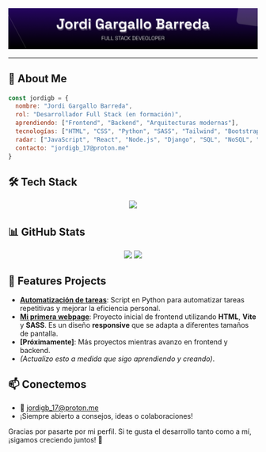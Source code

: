 <div align="center">
  <img src="https://github.com/jordigb17/jordigb17/blob/f2f649d4236ac4a4e60ecd836c9db68c8f31c5db/banner.png" alt="Banner de Jordi Gargallo" width="1000"/>
</div>

---

## 📌 About Me

```js
const jordigb = {
  nombre: "Jordi Gargallo Barreda",
  rol: "Desarrollador Full Stack (en formación)",
  aprendiendo: ["Frontend", "Backend", "Arquitecturas modernas"],
  tecnologías: ["HTML", "CSS", "Python", "SASS", "Tailwind", "Bootstrap"],
  radar: ["JavaScript", "React", "Node.js", "Django", "SQL", "NoSQL", "Flask"],
  contacto: "jordigb_17@proton.me"
}
```

## 🛠️ Tech Stack
<p align="center">
  <img src="https://skillicons.dev/icons?i=html,css,sass,js,ts,react,nodejs,python,linux,bash,tailwind," />
</p>

## 📊 GitHub Stats

<p align="center">
  <img src="https://github-readme-stats.vercel.app/api?username=jordigb17&show_icons=true&theme=tokyonight&count_private=true" height="150"/>
  <img src="https://github-readme-stats.vercel.app/api/top-langs/?username=jordigb17&layout=compact&theme=tokyonight" height="150"/>
</p>


## 🌟 Features Projects
- **[Automatización de tareas](https://github.com/jordigb17/Automatizacion_tareas)**: Script en Python para automatizar tareas repetitivas y mejorar la eficiencia personal.
- **[Mi primera webpage](https://jordigb17.github.io/First-webpage)**: Proyecto inicial de frontend utilizando **HTML**, **Vite** y **SASS**. Es un diseño **responsive** que se adapta a diferentes tamaños de pantalla.
- **[Próximamente]**: Más proyectos mientras avanzo en frontend y backend.
- *(Actualizo esto a medida que sigo aprendiendo y creando)*.

## 📫 Conectemos
- 📧 jordigb_17@proton.me
- ¡Siempre abierto a consejos, ideas o colaboraciones!


Gracias por pasarte por mi perfil. Si te gusta el desarrollo tanto como a mí, ¡sigamos creciendo juntos! 🚀
